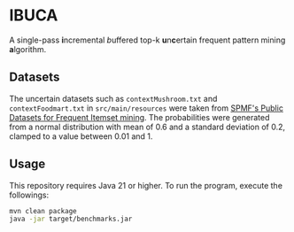 # IBUCA

A single-pass **i**ncremental *b*uffered top-k **u**n**c**ertain frequent pattern mining **a**lgorithm.

## Datasets

The uncertain datasets such as `contextMushroom.txt` and `contextFoodmart.txt` in `src/main/resources` were taken from [SPMF's Public Datasets for Frequent Itemset mining](https://www.philippe-fournier-viger.com/spmf/index.php?link=datasets.php#v1). The probabilities were generated from a normal distribution with mean of 0.6 and a standard deviation of 0.2, clamped to a value between 0.01 and 1.

## Usage

This repository requires Java 21 or higher. To run the program, execute the followings:

```bash
mvn clean package
java -jar target/benchmarks.jar
```
